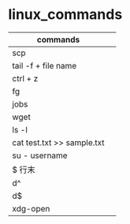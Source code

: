 # linux_commands

|commands  |  | 
|---|---|
|scp  |  |
|tail -f + file name |  |
|ctrl + z  |  |
|fg  |  |
|jobs  |  |
|wget  |  |
|ls -l  |  |
| cat test.txt >> sample.txt | |
| su - username | |
| $ 行末 | |
| d^ | |
| d$ | |
| xdg-open | |
